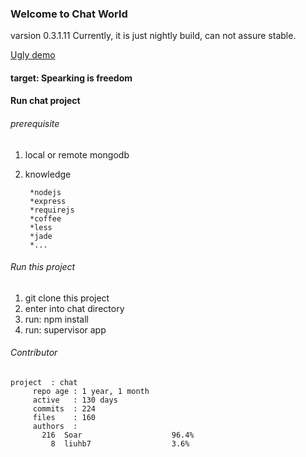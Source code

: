 

### Welcome to Chat World ###
varsion 0.3.1.11
Currently,  it is just nightly build, can not assure stable.

[Ugly demo](http://www.soaror.com)

#### target:  Spearking is freedom

#### Run chat project
###### prerequisite

1. local or remote mongodb
2. knowledge

        *nodejs
        *express
        *requirejs
        *coffee
        *less
        *jade
        *...

###### Run this project

1. git clone this project
2. enter into chat directory
3. run:  npm install
4. run:  supervisor app

###### Contributor

    project  : chat
         repo age : 1 year, 1 month
         active   : 130 days
         commits  : 224
         files    : 160
         authors  :
           216	Soar                    96.4%
             8	liuhb7                  3.6%
